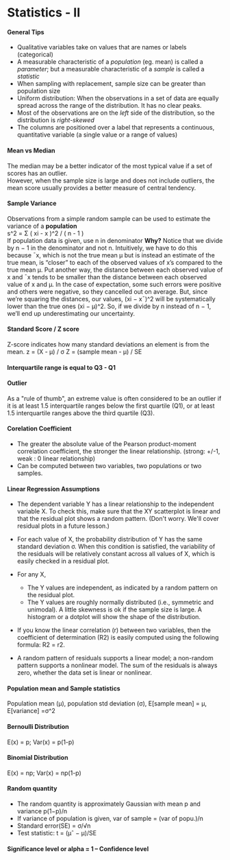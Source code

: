 # Statistics - II

#### General Tips
* Qualitative variables take on values that are names or labels (categorical)
* A measurable characteristic of a *population* (eg. mean) is called a *parameter*; but a measurable characteristic of a *sample* is called a *statistic*
* When sampling with replacement, sample size can be greater than population size
* Uniform distribution: When the observations in a set of data are equally spread across the range of the distribution. It has no clear peaks.
* Most of the observations are on the *left* side of the distribution, so the distribution is *right-skewed*
* The columns are positioned over a label that represents a continuous, quantitative variable (a single value or a range of values)

#### Mean vs Median
The median may be a better indicator of the most typical value if a set of scores has an outlier.   
However, when the sample size is large and does not include outliers, the mean score usually provides a better measure of central tendency.

#### Sample Variance
Observations from a simple random sample can be used to estimate the variance of a **population**  
s^2 = Σ ( xi - x )^2 / ( n - 1 )  
If population data is given, use n in denominator
**Why?** 
Notice that we divide by n − 1 in the denominator and not n. Intuitively, we have to do this because ¯x, which is not the true mean µ but
is instead an estimate of the true mean, is “closer” to each of the observed values of x’s compared to the true mean µ. Put another way, the distance between each observed value
of x and ¯x tends to be smaller than the distance between each observed value of x and µ. In the case of expectation, some such errors were positive and others were negative, so they cancelled out on average. But, since we’re squaring the distances, our values, (xi − x¯)^2 will be systematically lower than the true ones (xi − µ)^2. So, if we divide by n instead of n − 1, we’ll end up underestimating our uncertainty.

#### Standard Score / Z score
Z-score indicates how many standard deviations an element is from the mean. z = (X - μ) / σ
Z = (sample mean - μ) / SE

####  Interquartile range is equal to Q3 - Q1

#### Outlier
As a "rule of thumb", an extreme value is often considered to be an outlier if it is at least 1.5 interquartile ranges below the first quartile (Q1), or at least 1.5 interquartile ranges above the third quartile (Q3).

#### Corelation Coefficient
* The greater the absolute value of the Pearson product-moment correlation coefficient, the stronger the linear relationship. (strong: +/-1, weak : 0 linear relationship)
* Can be computed between two variables, two populations or two samples.

#### Linear Regression Assumptions
* The dependent variable Y has a linear relationship to the independent variable X. To check this, make sure that the XY scatterplot is linear and that the residual plot shows a random pattern. (Don't worry. We'll cover residual plots in a future lesson.)
* For each value of X, the probability distribution of Y has the same standard deviation σ. When this condition is satisfied, the variability of the residuals will be relatively constant across all values of X, which is easily checked in a residual plot.
* For any X,
  * The Y values are independent, as indicated by a random pattern on the residual plot.
  * The Y values are roughly normally distributed (i.e., symmetric and unimodal). A little skewness is ok if the sample size is large. A histogram or a dotplot will show the shape of the distribution.

* If you know the linear correlation (r) between two variables, then the coefficient of determination (R2) is easily computed using the following formula: R2 = r2.
* A random pattern of residuals supports a linear model; a non-random pattern supports a nonlinear model. The sum of the residuals is always zero, whether the data set is linear or nonlinear.

#### Population mean and Sample statistics
Population mean (μ), population std deviation (σ), E[sample mean] = μ, E[variance] =σ^2

#### Bernoulli Distribution
E(x) = p; Var(x) = p(1-p)

#### Binomial Distribution
E(x) = np; Var(x) = np(1-p)

#### Random quantity
* The random quantity is approximately Gaussian with mean p and variance p(1−p)/n
* If variance of population is given, var of sample = (var of popu.)/n
* Standard error(SE) = σ/√n
* Test statistic: t = (µˆ − µ)/SE

#### Significance level or alpha = 1 – Confidence level
